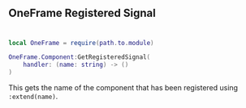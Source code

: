 ## **OneFrame Registered Signal**

#

```lua
local OneFrame = require(path.to.module)

OneFrame.Component:GetRegisteredSignal(
    handler: (name: string) -> ()
)
```

This gets the name of the component that has been registered using `:extend(name)`.